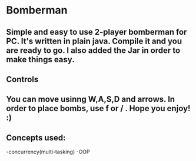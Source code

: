 # Bomberman
Simple and easy to use 2-player bomberman for PC. 
It's written in plain java. Compile it and you are ready to go.
I also added the Jar in order to make things easy.
-------------
Controls
-------------
You can move usinng W,A,S,D and arrows.
In order to place bombs, use f or / .
Hope you enjoy! :)
-------------
Concepts used:
-------------
-concurrency(multi-tasking)
-OOP

